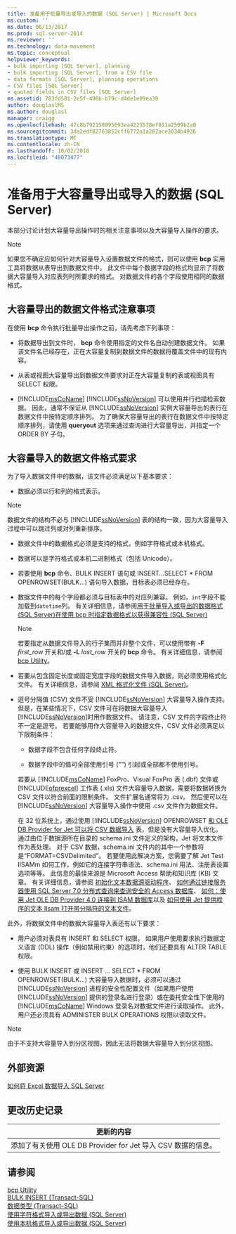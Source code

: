 ```yaml
---
title: 准备用于批量导出或导入的数据 (SQL Server) | Microsoft Docs
ms.custom: ''
ms.date: 06/13/2017
ms.prod: sql-server-2014
ms.reviewer: ''
ms.technology: data-movement
ms.topic: conceptual
helpviewer_keywords:
- bulk importing [SQL Server], planning
- bulk importing [SQL Server], from a CSV file
- data formats [SQL Server], planning operations
- CSV files [SQL Server]
- quoted fields in CSV files [SQL Server]
ms.assetid: 783fd581-2e5f-496b-b79c-d4de1e09ea30
author: douglaslMS
ms.author: douglasl
manager: craigg
ms.openlocfilehash: 47c8b792158095693ea4223578ef811a2509b2a0
ms.sourcegitcommit: 3da2edf82763852cff6772a1a282ace3034b4936
ms.translationtype: MT
ms.contentlocale: zh-CN
ms.lasthandoff: 10/02/2018
ms.locfileid: "48073477"
---
```

# <a name="prepare-data-for-bulk-export-or-import-sql-server"></a>准备用于大容量导出或导入的数据 (SQL Server)
  本部分讨论计划大容量导出操作时的相关注意事项以及大容量导入操作的要求。  
  
> [!NOTE]  
>  如果您不确定应如何针对大容量导入设置数据文件的格式，则可以使用 **bcp** 实用工具将数据从表导出到数据文件中。 此文件中每个数据字段的格式均显示了将数据大容量导入对应表列时所要求的格式。 对数据文件的各个字段使用相同的数据格式。  
  
## <a name="data-file-format-considerations-for-bulk-export"></a>大容量导出的数据文件格式注意事项  
 在使用 **bcp** 命令执行批量导出操作之前，请先考虑下列事项：  
  
-   将数据导出到文件时， **bcp** 命令使用指定的文件名自动创建数据文件。 如果该文件名已经存在，正在大容量复制到数据文件的数据将覆盖文件中的现有内容。  
  
-   从表或视图大容量导出到数据文件要求对正在大容量复制的表或视图具有 SELECT 权限。  
  
-   [!INCLUDE[msCoName](../../includes/msconame-md.md)] [!INCLUDE[ssNoVersion](../../includes/ssnoversion-md.md)] 可以使用并行扫描检索数据。 因此，通常不保证从 [!INCLUDE[ssNoVersion](../../includes/ssnoversion-md.md)] 实例大容量导出的表行在数据文件中按特定顺序排列。 为了确保大容量导出的表行在数据文件中按特定顺序排列，请使用 **queryout** 选项来通过查询进行大容量导出，并指定一个 ORDER BY 子句。  
  
## <a name="data-file-format-requirements-for-bulk-import"></a>大容量导入的数据文件格式要求  
 为了导入数据文件中的数据，该文件必须满足以下基本要求：  
  
-   数据必须以行和列的格式表示。  
  
> [!NOTE]  
>  数据文件的结构不必与 [!INCLUDE[ssNoVersion](../../includes/ssnoversion-md.md)] 表的结构一致，因为大容量导入过程中可以跳过列或对列重新排序。  
  
-   数据文件中的数据格式必须是支持的格式，例如字符格式或本机格式。  
  
-   数据可以是字符格式或本机二进制格式（包括 Unicode）。  
  
-   若要使用 **bcp** 命令、BULK INSERT 语句或 INSERT...SELECT * FROM OPENROWSET(BULK...) 语句导入数据，目标表必须已经存在。  
  
-   数据文件中的每个字段都必须与目标表中的对应列兼容。 例如，`int`字段不能加载到`datetime`列。 有关详细信息，请参阅[用于批量导入或导出的数据格式 (SQL Server)](data-formats-for-bulk-import-or-bulk-export-sql-server.md)[在使用 bcp 时指定数据格式以获得兼容性 (SQL Server)](specify-data-formats-for-compatibility-when-using-bcp-sql-server.md)  
  
    > [!NOTE]  
    >  若要指定从数据文件导入的行子集而并非整个文件，可以使用带有 **-F** *first_row* 开关和/或 **-L** *last_row* 开关的 **bcp** 命令。 有关详细信息，请参阅 [bcp Utility](../../tools/bcp-utility.md)。  
  
-   若要从包含固定长度或固定宽度字段的数据文件导入数据，则必须使用格式化文件。 有关详细信息，请参阅 [XML 格式化文件 (SQL Server)](xml-format-files-sql-server.md)。  
  
-   逗号分隔值 (CSV) 文件不受 [!INCLUDE[ssNoVersion](../../includes/ssnoversion-md.md)] 大容量导入操作支持。 但是，在某些情况下，CSV 文件可在将数据大容量导入 [!INCLUDE[ssNoVersion](../../includes/ssnoversion-md.md)]时用作数据文件。 请注意，CSV 文件的字段终止符不一定是逗号。 若要能够用作大容量导入的数据文件，CSV 文件必须满足以下限制条件：  
  
    -   数据字段不包含任何字段终止符。  
  
    -   数据字段中的值可全部使用引号 ("") 引起或全部都不使用引号。  
  
     若要从 [!INCLUDE[msCoName](../../includes/msconame-md.md)] FoxPro、Visual FoxPro 表 (.dbf) 文件或 [!INCLUDE[ofprexcel](../../includes/ofprexcel-md.md)] 工作表 (.xls) 文件大容量导入数据，需要将数据转换为 CSV 文件以符合前面的限制条件。 文件扩展名通常将为 .csv。 然后便可以在 [!INCLUDE[ssNoVersion](../../includes/ssnoversion-md.md)] 大容量导入操作中使用 .csv 文件作为数据文件。  
  
     在 32 位系统上，通过使用 [!INCLUDE[ssNoVersion](../../includes/ssnoversion-md.md)] OPENROWSET [和 OLE DB Provider for Jet 可以将 CSV 数据导入](/sql/t-sql/functions/openrowset-transact-sql) 表，但是没有大容量导入优化。 通过由位于数据源所在目录的 schema.ini 文件定义的架构，Jet 将文本文件作为表处理。  对于 CSV 数据，schema.ini 文件内的其中一个参数将是“FORMAT=CSVDelimited”。 若要使用此解决方案，您需要了解 Jet Test IISAMm 如何工作，例如它的连接字符串语法、schema.ini 用法、注册表设置选项等等。  此信息的最佳来源是 Microsoft Access 帮助和知识库 (KB) 文章。 有关详细信息，请参阅 [初始化文本数据源驱动程序](http://go.microsoft.com/fwlink/?LinkId=128503)、 [如何通过链接服务器使用 SQL Server 7.0 分布式查询来查询安全的 Access 数据库](http://go.microsoft.com/fwlink/?LinkId=128504)、 [如何：使用 Jet OLE DB Provider 4.0 连接到 ISAM 数据库](http://go.microsoft.com/fwlink/?LinkId=128505)以及 [如何使用 Jet 提供程序的文本 IIsam 打开带分隔符的文本文件](http://go.microsoft.com/fwlink/?LinkId=128501)。  
  
 此外，将数据文件中的数据大容量导入表还有以下要求：  
  
-   用户必须对表具有 INSERT 和 SELECT 权限。 如果用户使用要求执行数据定义语言 (DDL) 操作（例如禁用约束）的选项时，他们还要具有 ALTER TABLE 权限。  
  
-   使用 BULK INSERT 或 INSERT ... SELECT * FROM OPENROWSET(BULK...) 大容量导入数据时，必须可以通过 [!INCLUDE[ssNoVersion](../../includes/ssnoversion-md.md)] 进程的安全性配置文件（如果用户使用 [!INCLUDE[ssNoVersion](../../includes/ssnoversion-md.md)] 提供的登录名进行登录）或在委托安全性下使用的 [!INCLUDE[msCoName](../../includes/msconame-md.md)] Windows 登录名对数据文件进行读取操作。 此外，用户还必须具有 ADMINISTER BULK OPERATIONS 权限以读取文件。  
  
> [!NOTE]  
>  由于不支持大容量导入到分区视图，因此无法将数据大容量导入到分区视图。  
  
## <a name="external-resources"></a>外部资源  
 [如何将 Excel 数据导入 SQL Server](http://support.microsoft.com/kb/321686)  
  
## <a name="change-history"></a>更改历史记录  
  
|更新的内容|  
|---------------------|  
|添加了有关使用 OLE DB Provider for Jet 导入 CSV 数据的信息。|  
  
## <a name="see-also"></a>请参阅  
 [bcp Utility](../../tools/bcp-utility.md)   
 [BULK INSERT (Transact-SQL)](/sql/t-sql/statements/bulk-insert-transact-sql)   
 [数据类型 (Transact-SQL)](/sql/t-sql/data-types/data-types-transact-sql)   
 [使用字符格式导入或导出数据 (SQL Server)](use-character-format-to-import-or-export-data-sql-server.md)   
 [使用本机格式导入或导出数据 (SQL Server)](use-native-format-to-import-or-export-data-sql-server.md)  
  
  
